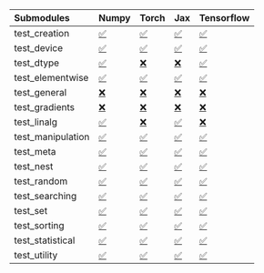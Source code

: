 | Submodules        | Numpy                                                                                                                           | Torch                                                                                                                           | Jax                                                                                                                             | Tensorflow                                                                                                                      |
|:------------------|:--------------------------------------------------------------------------------------------------------------------------------|:--------------------------------------------------------------------------------------------------------------------------------|:--------------------------------------------------------------------------------------------------------------------------------|:--------------------------------------------------------------------------------------------------------------------------------|
| test_creation     | <a href="https://github.com/unifyai/ivy/runs/8125520909?check_suite_focus=true" rel="noopener noreferrer" target="_blank">✅</a> | <a href="https://github.com/unifyai/ivy/runs/8125522023?check_suite_focus=true" rel="noopener noreferrer" target="_blank">✅</a> | <a href="https://github.com/unifyai/ivy/runs/8125522947?check_suite_focus=true" rel="noopener noreferrer" target="_blank">✅</a> | <a href="https://github.com/unifyai/ivy/runs/8125523987?check_suite_focus=true" rel="noopener noreferrer" target="_blank">✅</a> |
| test_device       | <a href="https://github.com/unifyai/ivy/runs/8125520981?check_suite_focus=true" rel="noopener noreferrer" target="_blank">✅</a> | <a href="https://github.com/unifyai/ivy/runs/8125522117?check_suite_focus=true" rel="noopener noreferrer" target="_blank">✅</a> | <a href="https://github.com/unifyai/ivy/runs/8125523016?check_suite_focus=true" rel="noopener noreferrer" target="_blank">✅</a> | <a href="https://github.com/unifyai/ivy/runs/8125524041?check_suite_focus=true" rel="noopener noreferrer" target="_blank">✅</a> |
| test_dtype        | <a href="https://github.com/unifyai/ivy/runs/8125521035?check_suite_focus=true" rel="noopener noreferrer" target="_blank">✅</a> | <a href="https://github.com/unifyai/ivy/runs/8125522193?check_suite_focus=true" rel="noopener noreferrer" target="_blank">❌</a> | <a href="https://github.com/unifyai/ivy/runs/8125523090?check_suite_focus=true" rel="noopener noreferrer" target="_blank">❌</a> | <a href="https://github.com/unifyai/ivy/runs/8125524101?check_suite_focus=true" rel="noopener noreferrer" target="_blank">✅</a> |
| test_elementwise  | <a href="https://github.com/unifyai/ivy/runs/8125521094?check_suite_focus=true" rel="noopener noreferrer" target="_blank">✅</a> | <a href="https://github.com/unifyai/ivy/runs/8125522264?check_suite_focus=true" rel="noopener noreferrer" target="_blank">✅</a> | <a href="https://github.com/unifyai/ivy/runs/8125523157?check_suite_focus=true" rel="noopener noreferrer" target="_blank">✅</a> | <a href="https://github.com/unifyai/ivy/runs/8125524179?check_suite_focus=true" rel="noopener noreferrer" target="_blank">✅</a> |
| test_general      | <a href="https://github.com/unifyai/ivy/runs/8125521145?check_suite_focus=true" rel="noopener noreferrer" target="_blank">❌</a> | <a href="https://github.com/unifyai/ivy/runs/8125522330?check_suite_focus=true" rel="noopener noreferrer" target="_blank">❌</a> | <a href="https://github.com/unifyai/ivy/runs/8125523232?check_suite_focus=true" rel="noopener noreferrer" target="_blank">❌</a> | <a href="https://github.com/unifyai/ivy/runs/8125524269?check_suite_focus=true" rel="noopener noreferrer" target="_blank">❌</a> |
| test_gradients    | <a href="https://github.com/unifyai/ivy/runs/8125521243?check_suite_focus=true" rel="noopener noreferrer" target="_blank">❌</a> | <a href="https://github.com/unifyai/ivy/runs/8125522377?check_suite_focus=true" rel="noopener noreferrer" target="_blank">❌</a> | <a href="https://github.com/unifyai/ivy/runs/8125523322?check_suite_focus=true" rel="noopener noreferrer" target="_blank">❌</a> | <a href="https://github.com/unifyai/ivy/runs/8125524390?check_suite_focus=true" rel="noopener noreferrer" target="_blank">❌</a> |
| test_linalg       | <a href="https://github.com/unifyai/ivy/runs/8125521302?check_suite_focus=true" rel="noopener noreferrer" target="_blank">✅</a> | <a href="https://github.com/unifyai/ivy/runs/8125522431?check_suite_focus=true" rel="noopener noreferrer" target="_blank">❌</a> | <a href="https://github.com/unifyai/ivy/runs/8125523428?check_suite_focus=true" rel="noopener noreferrer" target="_blank">✅</a> | <a href="https://github.com/unifyai/ivy/runs/8125524500?check_suite_focus=true" rel="noopener noreferrer" target="_blank">❌</a> |
| test_manipulation | <a href="https://github.com/unifyai/ivy/runs/8125521353?check_suite_focus=true" rel="noopener noreferrer" target="_blank">✅</a> | <a href="https://github.com/unifyai/ivy/runs/8125522497?check_suite_focus=true" rel="noopener noreferrer" target="_blank">✅</a> | <a href="https://github.com/unifyai/ivy/runs/8125523542?check_suite_focus=true" rel="noopener noreferrer" target="_blank">✅</a> | <a href="https://github.com/unifyai/ivy/runs/8125524605?check_suite_focus=true" rel="noopener noreferrer" target="_blank">✅</a> |
| test_meta         | <a href="https://github.com/unifyai/ivy/runs/8125521411?check_suite_focus=true" rel="noopener noreferrer" target="_blank">✅</a> | <a href="https://github.com/unifyai/ivy/runs/8125522551?check_suite_focus=true" rel="noopener noreferrer" target="_blank">✅</a> | <a href="https://github.com/unifyai/ivy/runs/8125523615?check_suite_focus=true" rel="noopener noreferrer" target="_blank">✅</a> | <a href="https://github.com/unifyai/ivy/runs/8125524705?check_suite_focus=true" rel="noopener noreferrer" target="_blank">✅</a> |
| test_nest         | <a href="https://github.com/unifyai/ivy/runs/8125521476?check_suite_focus=true" rel="noopener noreferrer" target="_blank">✅</a> | <a href="https://github.com/unifyai/ivy/runs/8125522607?check_suite_focus=true" rel="noopener noreferrer" target="_blank">✅</a> | <a href="https://github.com/unifyai/ivy/runs/8125523664?check_suite_focus=true" rel="noopener noreferrer" target="_blank">✅</a> | <a href="https://github.com/unifyai/ivy/runs/8125524806?check_suite_focus=true" rel="noopener noreferrer" target="_blank">✅</a> |
| test_random       | <a href="https://github.com/unifyai/ivy/runs/8125521565?check_suite_focus=true" rel="noopener noreferrer" target="_blank">✅</a> | <a href="https://github.com/unifyai/ivy/runs/8125522643?check_suite_focus=true" rel="noopener noreferrer" target="_blank">✅</a> | <a href="https://github.com/unifyai/ivy/runs/8125523711?check_suite_focus=true" rel="noopener noreferrer" target="_blank">✅</a> | <a href="https://github.com/unifyai/ivy/runs/8125524893?check_suite_focus=true" rel="noopener noreferrer" target="_blank">✅</a> |
| test_searching    | <a href="https://github.com/unifyai/ivy/runs/8125521636?check_suite_focus=true" rel="noopener noreferrer" target="_blank">✅</a> | <a href="https://github.com/unifyai/ivy/runs/8125522694?check_suite_focus=true" rel="noopener noreferrer" target="_blank">✅</a> | <a href="https://github.com/unifyai/ivy/runs/8125523744?check_suite_focus=true" rel="noopener noreferrer" target="_blank">✅</a> | <a href="https://github.com/unifyai/ivy/runs/8125524994?check_suite_focus=true" rel="noopener noreferrer" target="_blank">✅</a> |
| test_set          | <a href="https://github.com/unifyai/ivy/runs/8125521724?check_suite_focus=true" rel="noopener noreferrer" target="_blank">✅</a> | <a href="https://github.com/unifyai/ivy/runs/8125522748?check_suite_focus=true" rel="noopener noreferrer" target="_blank">✅</a> | <a href="https://github.com/unifyai/ivy/runs/8125523780?check_suite_focus=true" rel="noopener noreferrer" target="_blank">✅</a> | <a href="https://github.com/unifyai/ivy/runs/8125525082?check_suite_focus=true" rel="noopener noreferrer" target="_blank">✅</a> |
| test_sorting      | <a href="https://github.com/unifyai/ivy/runs/8125521802?check_suite_focus=true" rel="noopener noreferrer" target="_blank">✅</a> | <a href="https://github.com/unifyai/ivy/runs/8125522790?check_suite_focus=true" rel="noopener noreferrer" target="_blank">✅</a> | <a href="https://github.com/unifyai/ivy/runs/8125523822?check_suite_focus=true" rel="noopener noreferrer" target="_blank">✅</a> | <a href="https://github.com/unifyai/ivy/runs/8125525173?check_suite_focus=true" rel="noopener noreferrer" target="_blank">✅</a> |
| test_statistical  | <a href="https://github.com/unifyai/ivy/runs/8125521870?check_suite_focus=true" rel="noopener noreferrer" target="_blank">✅</a> | <a href="https://github.com/unifyai/ivy/runs/8125522842?check_suite_focus=true" rel="noopener noreferrer" target="_blank">✅</a> | <a href="https://github.com/unifyai/ivy/runs/8125523859?check_suite_focus=true" rel="noopener noreferrer" target="_blank">✅</a> | <a href="https://github.com/unifyai/ivy/runs/8125525246?check_suite_focus=true" rel="noopener noreferrer" target="_blank">✅</a> |
| test_utility      | <a href="https://github.com/unifyai/ivy/runs/8125521936?check_suite_focus=true" rel="noopener noreferrer" target="_blank">✅</a> | <a href="https://github.com/unifyai/ivy/runs/8125522885?check_suite_focus=true" rel="noopener noreferrer" target="_blank">✅</a> | <a href="https://github.com/unifyai/ivy/runs/8125523918?check_suite_focus=true" rel="noopener noreferrer" target="_blank">✅</a> | <a href="https://github.com/unifyai/ivy/runs/8125525323?check_suite_focus=true" rel="noopener noreferrer" target="_blank">✅</a> |